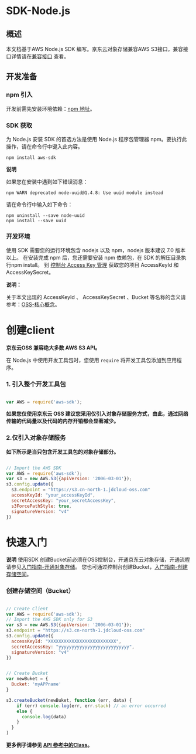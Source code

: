 # SDK-Node.js 

## 概述

本文档基于AWS Node.js SDK 编写。京东云对象存储兼容AWS S3接口，兼容接口详情请在[兼容接口](https://docs.jdcloud.com/cn/object-storage-service/compatibility-api-overview) 查看。

## 开发准备

###  npm 引入

开发前需先安装环境依赖：[npm 地址](https://www.npmjs.com/)。

### SDK 获取

为 Node.js 安装 SDK 的首选方法是使用 Node.js 程序包管理器 npm。要执行此操作，请在命令行中键入此内容。

```
npm install aws-sdk

```
**说明**

如果您在安装中遇到如下错误消息：

```
npm WARN deprecated node-uuid@1.4.8: Use uuid module instead
```
请在命令行中输入如下命令：

```
npm uninstall --save node-uuid
npm install --save uuid
```

### 开发环境

使用 SDK 需要您的运行环境包含 nodejs 以及 npm，nodejs 版本建议 7.0 版本以上。
在安装完成 npm 后，您还需要安装 npm 依赖包，在 SDK 的解压目录执行npm install。
到 [控制台 Access Key 管理](https://uc.jdcloud.com/account/accesskey) 获取您的项目 AccessKeyId 和 AccessKeySecret。

**说明：**

关于本文出现的 AccessKeyId 、 AccessKeySecret 、Bucket 等名称的含义请参考：[OSS-核心概念](https://docs.jdcloud.com/cn/object-storage-service/core-concepts)。

# 创建client

**京东云OSS 兼容绝大多数 AWS S3 API。**

在 Node.js 中使用开发工具包时，您使用 `require` 将开发工具包添加到应用程序。

### 1. 引入整个开发工具包


```JavaScript

var AWS = require('aws-sdk');

```

**如果您仅使用京东云 OSS 建议您采用仅引入对象存储服务方式，由此，通过网络传输的代码量以及代码的内存开销都会显著减少。**

### 2.仅引入对象存储服务

**如下所示是当只包含开发工具包的对象存储部分。**

```JavaScript

// Import the AWS SDK
var AWS = require('aws-sdk');
var s3 = new AWS.S3({apiVersion: '2006-03-01'});
s3.config.update({
  s3.endpoint = "https://s3.cn-north-1.jdcloud-oss.com"
  accessKeyId: "your_accessKeyId",
  secretAccessKey: "your_secretAccessKey",
  s3ForcePathStyle: true,
  signatureVersion: "v4"
})

```

# 快速入门
 **说明**
 使用SDK 创建Bucket前必须在OSS控制台，开通京东云对象存储，开通流程请参见[入门指南-开通对象存储](https://docs.jdcloud.com/cn/object-storage-service/sign-up-service-1)。
 您也可通过控制台创建Bucket，[入门指南-创建存储空间](https://docs.jdcloud.com/cn/object-storage-service/create-bucket-1)。

### 创建存储空间（Bucket）

```JavaScript

// Create Client
var AWS = require('aws-sdk');
// Import the AWS SDK only for S3
var s3 = new AWS.S3({apiVersion: '2006-03-01'});
s3.endpoint = "https://s3.cn-north-1.jdcloud-oss.com"
s3.config.update({
  accessKeyId: "XXXXXXXXXXXXXXXXXXXXXXXXXX",
  secretAccessKey: "yyyyyyyyyyyyyyyyyyyyyyyyyyy",
  signatureVersion: "v4"
})


// Create Bucket
var newBuket = {
  Bucket: 'myAPPname'
}

s3.createBucket(newBuket, function (err, data) {
    if (err) console.log(err, err.stack) // an error occurred
    else {
      console.log(data)
    }
  }
)

```


**更多例子请参见 [API 参考中的Class](https://docs.aws.amazon.com/AWSJavaScriptSDK/latest/AWS/S3.html )。**
